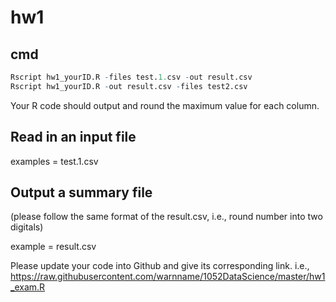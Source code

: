 # hw1

## cmd

```R
Rscript hw1_yourID.R -files test.1.csv -out result.csv
Rscript hw1_yourID.R -out result.csv -files test2.csv
```

Your R code should output and round the maximum value for each column.

## Read in an input file

examples = test.1.csv

## Output a summary file

(please follow the same format of the result.csv, i.e., round number into two digitals)

example =  result.csv


Please update your code into Github and give its corresponding link.
i.e., 
https://raw.githubusercontent.com/warnname/1052DataScience/master/hw1_exam.R
